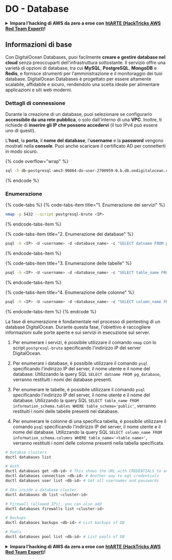 # DO - Database

<details>

<summary><strong>Impara l'hacking di AWS da zero a eroe con</strong> <a href="https://training.hacktricks.xyz/courses/arte"><strong>htARTE (HackTricks AWS Red Team Expert)</strong></a><strong>!</strong></summary>

Altri modi per supportare HackTricks:

* Se vuoi vedere la tua **azienda pubblicizzata su HackTricks** o **scaricare HackTricks in PDF** Controlla i [**PACCHETTI DI ABBONAMENTO**](https://github.com/sponsors/carlospolop)!
* Ottieni il [**merchandising ufficiale di PEASS & HackTricks**](https://peass.creator-spring.com)
* Scopri [**The PEASS Family**](https://opensea.io/collection/the-peass-family), la nostra collezione di [**NFT esclusivi**](https://opensea.io/collection/the-peass-family)
* **Unisciti al** 💬 [**gruppo Discord**](https://discord.gg/hRep4RUj7f) o al [**gruppo Telegram**](https://t.me/peass) o **seguici** su **Twitter** 🐦 [**@hacktricks_live**](https://twitter.com/hacktricks_live)**.**
* **Condividi i tuoi trucchi di hacking inviando PR a** [**HackTricks**](https://github.com/carlospolop/hacktricks) e [**HackTricks Cloud**](https://github.com/carlospolop/hacktricks-cloud) github repos.

</details>

## Informazioni di base

Con DigitalOcean Databases, puoi facilmente **creare e gestire database nel cloud** senza preoccuparti dell'infrastruttura sottostante. Il servizio offre una varietà di opzioni di database, tra cui **MySQL**, **PostgreSQL**, **MongoDB** e **Redis**, e fornisce strumenti per l'amministrazione e il monitoraggio dei tuoi database. DigitalOcean Databases è progettato per essere altamente scalabile, affidabile e sicuro, rendendolo una scelta ideale per alimentare applicazioni e siti web moderni.

### Dettagli di connessione

Durante la creazione di un database, puoi selezionare se configurarlo **accessibile da una rete pubblica**, o solo dall'interno di una **VPC**. Inoltre, ti richiede di **inserire gli IP che possono accedervi** (il tuo IPv4 può essere uno di questi).

L'**host**, la **porta**, il **nome del database**, l'**username** e la **password** vengono mostrati nella **console**. Puoi anche scaricare il certificato AD per connetterti in modo sicuro.

{% code overflow="wrap" %}
```bash
sql -h db-postgresql-ams3-90864-do-user-2700959-0.b.db.ondigitalocean.com -U doadmin -d defaultdb -p 25060
```
{% endcode %}

### Enumerazione

{% code-tabs %}
{% code-tabs-item title="1. Enumerazione dei servizi" %}
```bash
nmap -p 5432 --script postgresql-brute <IP>
```
{% endcode-tabs-item %}

{% code-tabs-item title="2. Enumerazione dei database" %}
```bash
psql -h <IP> -U <username> -d <database_name> -c "SELECT datname FROM pg_database"
```
{% endcode-tabs-item %}

{% code-tabs-item title="3. Enumerazione delle tabelle" %}
```bash
psql -h <IP> -U <username> -d <database_name> -c "SELECT table_name FROM information_schema.tables WHERE table_schema='public'"
```
{% endcode-tabs-item %}

{% code-tabs-item title="4. Enumerazione delle colonne" %}
```bash
psql -h <IP> -U <username> -d <database_name> -c "SELECT column_name FROM information_schema.columns WHERE table_name='<table_name>'"
```
{% endcode-tabs-item %}
{% endcode %}

La fase di enumerazione è fondamentale nel processo di pentesting di un database DigitalOcean. Durante questa fase, l'obiettivo è raccogliere informazioni sulle porte aperte e sui servizi in esecuzione sul server. 

1. Per enumerare i servizi, è possibile utilizzare il comando `nmap` con lo script `postgresql-brute` specificando l'indirizzo IP del server DigitalOcean.

2. Per enumerare i database, è possibile utilizzare il comando `psql` specificando l'indirizzo IP del server, il nome utente e il nome del database. Utilizzando la query SQL `SELECT datname FROM pg_database`, verranno restituiti i nomi dei database presenti.

3. Per enumerare le tabelle, è possibile utilizzare il comando `psql` specificando l'indirizzo IP del server, il nome utente e il nome del database. Utilizzando la query SQL `SELECT table_name FROM information_schema.tables WHERE table_schema='public'`, verranno restituiti i nomi delle tabelle presenti nel database.

4. Per enumerare le colonne di una specifica tabella, è possibile utilizzare il comando `psql` specificando l'indirizzo IP del server, il nome utente e il nome del database. Utilizzando la query SQL `SELECT column_name FROM information_schema.columns WHERE table_name='<table_name>'`, verranno restituiti i nomi delle colonne presenti nella tabella specificata.
```bash
# Databse clusters
doctl databases list

# Auth
doctl databases get <db-id> # This shows the URL with CREDENTIALS to access
doctl databases connection <db-id> # Another way to egt credentials
doctl databases user list <db-id> # Get all usernames and passwords

# Dbs inside a database cluster
doctl databases db list <cluster-id>

# Firewall (allowed IPs), you can also add
doctl databases firewalls list <cluster-id>

# Backups
doctl databases backups <db-id> # List backups of DB

# Pools
doctl databases pool list <db-id> # List pools of DB
```
<details>

<summary><strong>Impara l'hacking di AWS da zero a eroe con</strong> <a href="https://training.hacktricks.xyz/courses/arte"><strong>htARTE (HackTricks AWS Red Team Expert)</strong></a><strong>!</strong></summary>

Altri modi per supportare HackTricks:

* Se vuoi vedere la tua **azienda pubblicizzata su HackTricks** o **scaricare HackTricks in PDF** Controlla i [**PIANI DI ABBONAMENTO**](https://github.com/sponsors/carlospolop)!
* Ottieni il [**merchandising ufficiale di PEASS & HackTricks**](https://peass.creator-spring.com)
* Scopri [**The PEASS Family**](https://opensea.io/collection/the-peass-family), la nostra collezione di [**NFT**](https://opensea.io/collection/the-peass-family) esclusivi
* **Unisciti al** 💬 [**gruppo Discord**](https://discord.gg/hRep4RUj7f) o al [**gruppo Telegram**](https://t.me/peass) o **seguici** su **Twitter** 🐦 [**@hacktricks_live**](https://twitter.com/hacktricks_live)**.**
* **Condividi i tuoi trucchi di hacking inviando PR ai repository di** [**HackTricks**](https://github.com/carlospolop/hacktricks) e [**HackTricks Cloud**](https://github.com/carlospolop/hacktricks-cloud) su GitHub.

</details>
